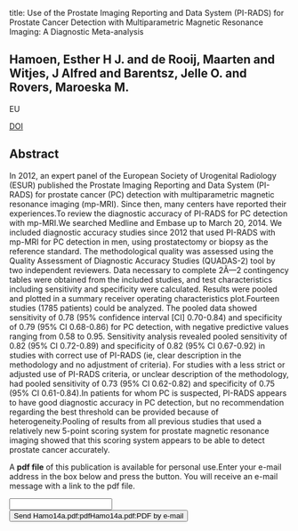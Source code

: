 title: Use of the Prostate Imaging Reporting and Data System (PI-RADS) for Prostate Cancer Detection with Multiparametric Magnetic Resonance Imaging: A Diagnostic Meta-analysis

## Hamoen, Esther H J. and de Rooij, Maarten and Witjes, J Alfred and Barentsz, Jelle O. and Rovers, Maroeska M.
EU

<a href="https://doi.org/10.1016/j.eururo.2014.10.033">DOI</a>

## Abstract
In 2012, an expert panel of the European Society of Urogenital Radiology (ESUR) published the Prostate Imaging Reporting and Data System (PI-RADS) for prostate cancer (PC) detection with multiparametric magnetic resonance imaging (mp-MRI). Since then, many centers have reported their experiences.To review the diagnostic accuracy of PI-RADS for PC detection with mp-MRI.We searched Medline and Embase up to March 20, 2014. We included diagnostic accuracy studies since 2012 that used PI-RADS with mp-MRI for PC detection in men, using prostatectomy or biopsy as the reference standard. The methodological quality was assessed using the Quality Assessment of Diagnostic Accuracy Studies (QUADAS-2) tool by two independent reviewers. Data necessary to complete 2Ã—2 contingency tables were obtained from the included studies, and test characteristics including sensitivity and specificity were calculated. Results were pooled and plotted in a summary receiver operating characteristics plot.Fourteen studies (1785 patients) could be analyzed. The pooled data showed sensitivity of 0.78 (95% confidence interval [CI] 0.70-0.84) and specificity of 0.79 (95% CI 0.68-0.86) for PC detection, with negative predictive values ranging from 0.58 to 0.95. Sensitivity analysis revealed pooled sensitivity of 0.82 (95% CI 0.72-0.89) and specificity of 0.82 (95% CI 0.67-0.92) in studies with correct use of PI-RADS (ie, clear description in the methodology and no adjustment of criteria). For studies with a less strict or adjusted use of PI-RADS criteria, or unclear description of the methodology, had pooled sensitivity of 0.73 (95% CI 0.62-0.82) and specificity of 0.75 (95% CI 0.61-0.84).In patients for whom PC is suspected, PI-RADS appears to have good diagnostic accuracy in PC detection, but no recommendation regarding the best threshold can be provided because of heterogeneity.Pooling of results from all previous studies that used a relatively new 5-point scoring system for prostate magnetic resonance imaging showed that this scoring system appears to be able to detect prostate cancer accurately.

A <b>pdf file</b> of this publication is available for personal use.Enter your e-mail address in the box below and press the button. You will receive an e-mail message with a link to the pdf file.
<form action="sender.php">  <input type="text" name="email">  <input type="submit" value="Send Hamo14a.pdf:pdfHamo14a.pdf:PDF by e-mail"></form>